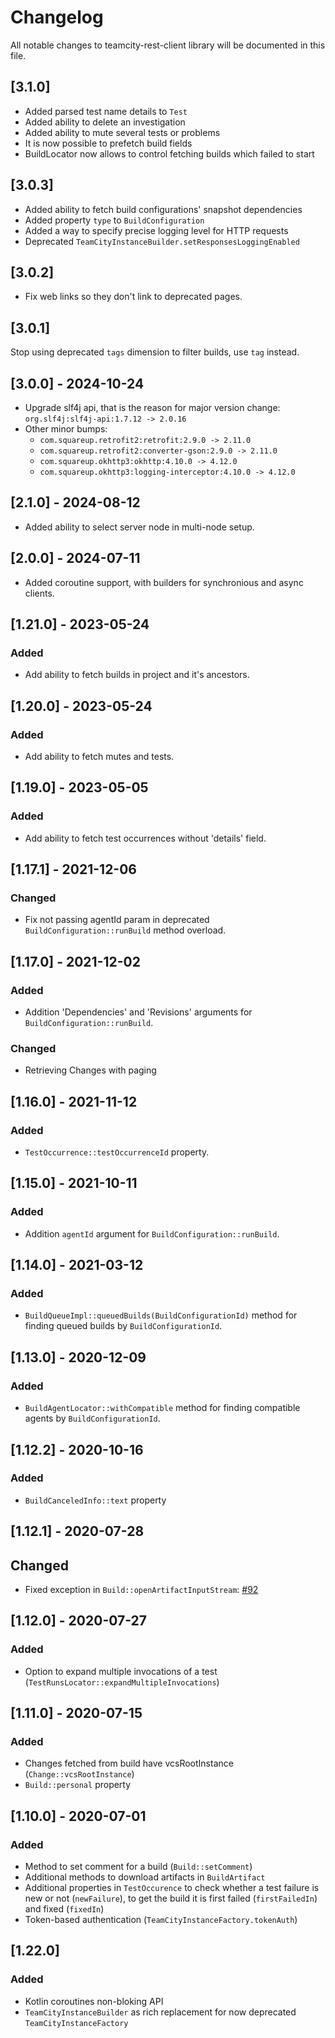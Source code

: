 # Changelog

All notable changes to teamcity-rest-client library will be documented in this file.

## [3.1.0]
- Added parsed test name details to `Test`
- Added ability to delete an investigation
- Added ability to mute several tests or problems
- It is now possible to prefetch build fields
- BuildLocator now allows to control fetching builds which failed to start

## [3.0.3]
- Added ability to fetch build configurations' snapshot dependencies
- Added property `type` to `BuildConfiguration`
- Added a way to specify precise logging level for HTTP requests
- Deprecated `TeamCityInstanceBuilder.setResponsesLoggingEnabled`

## [3.0.2]
- Fix web links so they don't link to deprecated pages. 

## [3.0.1]
Stop using deprecated `tags` dimension to filter builds, use `tag` instead.

## [3.0.0] - 2024-10-24

- Upgrade slf4j api, that is the reason for major version change:  
  `org.slf4j:slf4j-api:1.7.12 -> 2.0.16`
- Other minor bumps:
  - `com.squareup.retrofit2:retrofit:2.9.0 -> 2.11.0`
  - `com.squareup.retrofit2:converter-gson:2.9.0 -> 2.11.0`
  - `com.squareup.okhttp3:okhttp:4.10.0 -> 4.12.0`
  - `com.squareup.okhttp3:logging-interceptor:4.10.0 -> 4.12.0`

## [2.1.0] - 2024-08-12

- Added ability to select server node in multi-node setup.

## [2.0.0] - 2024-07-11

- Added coroutine support, with builders for synchronious and async clients.


## [1.21.0] - 2023-05-24

### Added

- Add ability to fetch builds in project and it's ancestors.

## [1.20.0] - 2023-05-24

### Added

- Add ability to fetch mutes and tests.

## [1.19.0] - 2023-05-05

### Added

- Add ability to fetch test occurrences without 'details' field.


## [1.17.1] - 2021-12-06

### Changed

- Fix not passing agentId param in deprecated `BuildConfiguration::runBuild` method overload.

## [1.17.0] - 2021-12-02

### Added

- Addition 'Dependencies' and 'Revisions' arguments for `BuildConfiguration::runBuild`.

### Changed

- Retrieving Changes with paging

## [1.16.0] - 2021-11-12

### Added

- `TestOccurrence::testOccurrenceId` property.

## [1.15.0] - 2021-10-11

### Added

- Addition `agentId` argument for `BuildConfiguration::runBuild`.

## [1.14.0] - 2021-03-12

### Added

- `BuildQueueImpl::queuedBuilds(BuildConfigurationId)` method for finding queued builds by `BuildConfigurationId`.

## [1.13.0] - 2020-12-09

### Added

- `BuildAgentLocator::withCompatible` method for finding compatible agents by `BuildConfigurationId`.

## [1.12.2] - 2020-10-16

### Added

- `BuildCanceledInfo::text` property

                   
## [1.12.1] - 2020-07-28

## Changed

- Fixed exception in `Build::openArtifactInputStream`: [#92](https://github.com/JetBrains/teamcity-rest-client/issues/92)

## [1.12.0] - 2020-07-27

### Added 

- Option to expand multiple invocations of a test (`TestRunsLocator::expandMultipleInvocations`)

## [1.11.0] - 2020-07-15

### Added

- Changes fetched from build have vcsRootInstance (`Change::vcsRootInstance`)
- `Build::personal` property

## [1.10.0] - 2020-07-01

### Added

- Method to set comment for a build (`Build::setComment`)
- Additional methods to download artifacts in `BuildArtifact`
- Additional properties in `TestOccurence` to check whether a test failure is new or not (`newFailure`), to get the build it is first failed (`firstFailedIn`) and fixed (`fixedIn`) 
- Token-based authentication (`TeamCityInstanceFactory.tokenAuth`)

## [1.22.0]

### Added

- Kotlin coroutines non-bloking API
- `TeamCityInstanceBuilder` as rich replacement for now deprecated `TeamCityInstanceFactory`

